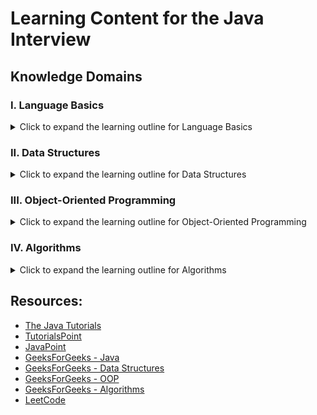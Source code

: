 # Learning Content for the Java Interview

## Knowledge Domains

### I. Language Basics 
<details>
<summary>Click to expand the learning outline for Language Basics</summary>
<table>
 <tr>
  <td style="font-weight: bold; font-size: medium">Knowledge Domain</td>
  <td style="font-weight: bold; font-size: medium">Topic</td>
  <td style="font-weight: bold; font-size: medium">Sub Topics</td>
 </tr>
 <tr>
  <td rowspan=38>I. Language Basics</td>
  <td>1. Java Releases and Evolution</td>
  <td>&nbsp;</td>
 </tr>
 <tr>
  <td>2. Compilation</td>
  <td>&nbsp;</td>
 </tr>
 <tr>
  <td rowspan=4>3. Running Java Code</td>
  <td>1. Java Virtual Machine</td>
 </tr>
 <tr>
  <td>2. Java Runtime Environment</td>
 </tr>
 <tr>
  <td>3. Java Development Toolkit</td>
 </tr>
 <tr>
  <td>4. Class Path</td>
 </tr>
 <tr>
  <td rowspan=7>3. Variables</td>
  <td>1. Declaration and Initialization</td>
 </tr>
 <tr>
  <td>2. Memory Location and Lifecycle</td>
 </tr>
 <tr>
  <td>3. Garbage Collection</td>
 </tr>
 <tr>
  <td>4. Primitive Types</td>
 </tr>
 <tr>
  <td>5. Non-Primitive Types</td>
 </tr>
 <tr>
  <td>6. Casting</td>
 </tr>
 <tr>
  <td>7. Final Variables</td>
 </tr>
 <tr>
  <td rowspan=4>4. Methods</td>
  <td>1. Signature</td>
 </tr>
 <tr>
  <td>2. Static Method</td>
 </tr>
 <tr>
  <td>3. Instance Method</td>
 </tr>
 <tr>
  <td>4. Pass by Value or Pass by Reference</td>
 </tr>
 <tr>
  <td>5. OperatorPrecedence</td>
  <td>&nbsp;</td>
 </tr>
 <tr>
  <td>6. Math Operations</td>
  <td>&nbsp;</td>
 </tr>
 <tr>
  <td>7. String Manipulation</td>
  <td>&nbsp;</td>
 </tr>
 <tr>
  <td rowspan=2>8. Conditionals</td>
  <td>1. If Statement</td>
 </tr>
 <tr>
  <td>2. Switch Statement</td>
 </tr>
 <tr>
  <td rowspan=4>9. Loops</td>
  <td>1. For Loop</td>
 </tr>
 <tr>
  <td>2. While Loop</td>
 </tr>
 <tr>
  <td>3. Do-While Loop</td>
 </tr>
 <tr>
  <td>4. Recursion</td>
 </tr>
 <tr>
  <td rowspan=3>10. I/O Streams</td>
  <td>1. Standard Input</td>
 </tr>
 <tr>
  <td>2. Standard Output</td>
 </tr>
 <tr>
  <td>3. Standard Error</td>
 </tr>
 <tr>
  <td rowspan=2>11. Exceptions</td>
  <td>1. Checked Exception</td>
 </tr>
 <tr>
  <td>2. Unchecked Exception</td>
 </tr>
 <tr>
  <td rowspan=5>12. Multi-Threading (Basic)</td>
  <td>1. Process</td>
 </tr>
 <tr>
  <td>2. Thread</td>
 </tr>
 <tr>
  <td>3. Fork / Join</td>
 </tr>
 <tr>
  <td>4. Mutex</td>
 </tr>
 <tr>
  <td>5. Race Condition</td>
 </tr>
 <tr>
  <td>13. Generic</td>
  <td>&nbsp;</td>
 </tr>
 <tr>
  <td>14. Differences between C++ and Java</td>
  <td>&nbsp;</td>
 </tr>
</table>
</details>

### II. Data Structures 
<details>
<summary>Click to expand the learning outline for Data Structures</summary>

<table>
 <tr>
  <td style="font-weight: bold; font-size: medium">Knowledge Domain</td>
  <td style="font-weight: bold; font-size: medium">Topic</td>
  <td style="font-weight: bold; font-size: medium">Sub Topics</td>
 </tr>
 <tr>
  <td rowspan=22>II. Data Structures</td>
  <td>1. Array</td>
  <td>&nbsp;</td>
 </tr>
 <tr>
  <td>2. Collection Interface</td>
  <td>&nbsp;</td>
 </tr>
 <tr>
  <td rowspan=2>3. List</td>
  <td>1. ArrayList</td>
 </tr>
 <tr>
  <td>2. LinkedList</td>
 </tr>
 <tr>
  <td rowspan=2>4. Set</td>
  <td>1. HashSet</td>
 </tr>
 <tr>
  <td>2. TreeSet</td>
 </tr>
 <tr>
  <td rowspan=2>5. Map</td>
  <td>1. HashMap</td>
 </tr>
 <tr>
  <td>2. TreeMap</td>
 </tr>
 <tr>
  <td>6. Stack</td>
  <td>&nbsp;</td>
 </tr>
 <tr>
  <td rowspan=2>7. Queue</td>
  <td>1. Deque</td>
 </tr>
 <tr>
  <td>2. Priority Queue</td>
 </tr>
 <tr>
  <td rowspan=2>8. Tree</td>
  <td>1. Binary Tree</td>
 </tr>
 <tr>
  <td>2. BST</td>
 </tr>
 <tr>
  <td rowspan=4>9. Graph</td>
  <td>1. Directed</td>
 </tr>
 <tr>
  <td>2. Undirected</td>
 </tr>
 <tr>
  <td>3. Acyclic Graph</td>
 </tr>
 <tr>
  <td>4. DAG</td>
 </tr>
 <tr>
  <td rowspan=5>10. Manipulating Data Structures</td>
  <td>1. Arrays</td>
 </tr>
 <tr>
  <td>2. Collections</td>
 </tr>
 <tr>
  <td>3. Iterations</td>
 </tr>
 <tr>
  <td>4. Lambda Expressions</td>
 </tr>
 <tr>
  <td>5. Streams</td>
 </tr>
</table>

</details>

### III. Object-Oriented Programming 
<details>
<summary>Click to expand the learning outline for Object-Oriented Programming</summary>

<table>
 <tr>
  <td style="font-weight: bold; font-size: medium">Knowledge Domain</td>
  <td style="font-weight: bold; font-size: medium">Topic</td>
  <td style="font-weight: bold; font-size: medium">Sub Topics</td>
 </tr>
 <tr>
  <td rowspan=36>III. Object-Oriented Programming</td>
  <td rowspan=15>1. Class &amp;Object</td>
  <td>1. What are Classes and Objects?</td>
 </tr>
 <tr>
  <td>2. Instantiation and the life cycle of an object</td>
 </tr>
 <tr>
  <td>3. Declaring and Implementing a Class</td>
 </tr>
 <tr>
  <td>4. Access Modifiers</td>
 </tr>
 <tr>
  <td>5. Data Member</td>
 </tr>
 <tr>
  <td>6. Method</td>
 </tr>
 <tr>
  <td>7. Types of Constructors</td>
 </tr>
 <tr>
  <td>8. Nested Class</td>
 </tr>
 <tr>
  <td>9. Accessor</td>
 </tr>
 <tr>
  <td>10. Static Variable</td>
 </tr>
 <tr>
  <td>11. Static Method</td>
 </tr>
 <tr>
  <td>12. Final Class</td>
 </tr>
 <tr>
  <td>13. Final Method</td>
 </tr>
 <tr>
  <td>14. Enum</td>
 </tr>
 <tr>
  <td>15. Date / Time Objects</td>
 </tr>
 <tr>
  <td rowspan=5>2. Inheritance</td>
  <td>1. What is Inheritance?</td>
 </tr>
 <tr>
  <td>2. Types of Inheritance</td>
 </tr>
 <tr>
  <td>3. Advantages of Inheritance</td>
 </tr>
 <tr>
  <td>4. Object Class</td>
 </tr>
 <tr>
  <td>5. Casting and instanceof</td>
 </tr>
 <tr>
  <td rowspan=4>3. Polymorphism</td>
  <td>1. What is Polymorphism?</td>
 </tr>
 <tr>
  <td>2. Method Overriding</td>
 </tr>
 <tr>
  <td>3. Method Overloading</td>
 </tr>
 <tr>
  <td>4. Static vs. Dynamic Polymorphism</td>
 </tr>
 <tr>
  <td rowspan=5>4. Abstract Classes and Interfaces</td>
  <td>1. Abstraction</td>
 </tr>
 <tr>
  <td>2. Abstract Classes</td>
 </tr>
 <tr>
  <td>3. Abstract Methods</td>
 </tr>
 <tr>
  <td>4. Interfaces</td>
 </tr>
 <tr>
  <td>5. Multiple Inheritance</td>
 </tr>
 <tr>
  <td rowspan=7>5. Further OOP Principles</td>
  <td>1. Composition</td>
 </tr>
 <tr>
  <td>2. Composition vs. Inheritance: Advantages and Disadvantages</td>
 </tr>
 <tr>
  <td>3. Association</td>
 </tr>
 <tr>
  <td>4. Aggregation</td>
 </tr>
 <tr>
  <td>5. Encapsulation</td>
 </tr>
 <tr>
  <td>6. Single Responsibility Principle</td>
 </tr>
 <tr>
  <td>7. Open/Closed Principle</td>
 </tr>
</table>
</details>

### IV. Algorithms
<details>
<summary>Click to expand the learning outline for Algorithms</summary>

<table>
 <tr>
  <td style="font-weight: bold; font-size: medium">Knowledge Domain</td>
  <td style="font-weight: bold; font-size: medium">Topic</td>
  <td style="font-weight: bold; font-size: medium">Sub Topics</td>
 </tr>
 <tr>
  <td rowspan=29>IV. Algorithms</td>
  <td>1. Time Complexity</td>
  <td>&nbsp;</td>
 </tr>
 <tr>
  <td>2. SpaceComplexity</td>
  <td>&nbsp;</td>
 </tr>
 <tr>
  <td rowspan=12>3. Techniques</td>
  <td>1. Brute Force Algorithms</td>
 </tr>
 <tr>
  <td>2. Greedy Algorithms</td>
 </tr>
 <tr>
  <td>3. Divide and Conquer Algorithms</td>
 </tr>
 <tr>
  <td>4. Two Pointers Technique</td>
 </tr>
 <tr>
  <td>5. Fast and Slow Pointers Technique</td>
 </tr>
 <tr>
  <td>6. Merge Intervals Technique</td>
 </tr>
 <tr>
  <td>7. Sliding Window Technique</td>
 </tr>
 <tr>
  <td>8. Cyclic Sort Technique</td>
 </tr>
 <tr>
  <td>9. Subsets Technique</td>
 </tr>
 <tr>
  <td>10. Topological Sort</td>
 </tr>
 <tr>
  <td>11. Top K Elements Technique</td>
 </tr>
 <tr>
  <td>12. Min Heaps and Max Heaps Technique</td>
 </tr>
 <tr>
  <td rowspan=7>4. Sorting</td>
  <td>1. Selection Sort</td>
 </tr>
 <tr>
  <td>2. Bubble Sort</td>
 </tr>
 <tr>
  <td>3. Insertion Sort</td>
 </tr>
 <tr>
  <td>4. Merge Sort</td>
 </tr>
 <tr>
  <td>5. Quick Sort</td>
 </tr>
 <tr>
  <td>6. Heap Sort</td>
 </tr>
 <tr>
  <td>7. Bucket Sort</td>
 </tr>
 <tr>
  <td rowspan=4>5. Searching</td>
  <td>1. Tree Traversal Algorithms (Pre-order, In-Order, Post-Order)</td>
 </tr>
 <tr>
  <td>2. Graph Traversal Algorithms (BFS, DFS)</td>
 </tr>
 <tr>
  <td>3. Linear Search</td>
 </tr>
 <tr>
  <td>4. Binary Search</td>
 </tr>
 <tr>
  <td rowspan=4>6. Recursion</td>
  <td>1. Iterative vs. Recursive Approach</td>
 </tr>
 <tr>
  <td>2. Memory Utilization of a Recursive Approach</td>
 </tr>
 <tr>
  <td>3. Maintaining Intermediate Results while Using Recursion</td>
 </tr>
 <tr>
  <td>4. Constructing the Recursive Calls and Determining the Base Case</td>
 </tr>
</table>
</details>

## Resources:

- [The Java Tutorials](https://docs.oracle.com/javase/tutorial/)
- [TutorialsPoint](https://www.tutorialspoint.com/java/index.htm)
- [JavaPoint](https://www.javatpoint.com/java-tutorial)
- [GeeksForGeeks - Java](https://www.geeksforgeeks.org/java/)
- [GeeksForGeeks - Data Structures](https://www.geeksforgeeks.org/data-structures/)
- [GeeksForGeeks - OOP](https://www.geeksforgeeks.org/object-oriented-programming-oops-concept-in-java/)
- [GeeksForGeeks - Algorithms](https://www.geeksforgeeks.org/fundamentals-of-algorithms/)
- [LeetCode](https://leetcode.com/) 
